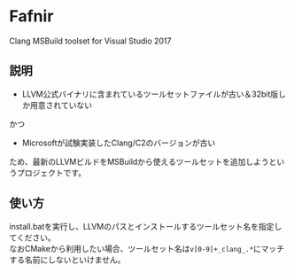 # Fafnir

Clang MSBuild toolset for Visual Studio 2017

## 説明

* LLVM公式バイナリに含まれているツールセットファイルが古い＆32bit版しか用意されていない  

かつ  

* Microsoftが試験実装したClang/C2のバージョンが古い  

ため、最新のLLVMビルドをMSBuildから使えるツールセットを追加しようというプロジェクトです。

## 使い方

install.batを実行し、LLVMのパスとインストールするツールセット名を指定してください。  
なおCMakeから利用したい場合、ツールセット名は`v[0-9]+_clang_.*`にマッチする名前にしないといけません。  
